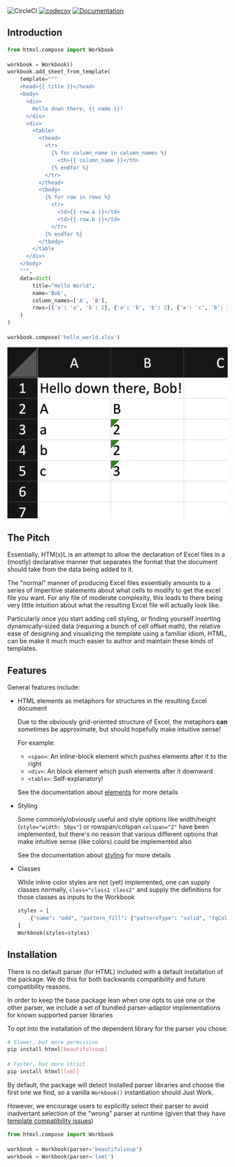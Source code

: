 ![CircleCI](https://img.shields.io/circleci/build/gh/schireson/htmxl/master)
[![codecov](https://codecov.io/gh/schireson/htmxl/branch/master/graph/badge.svg)](https://codecov.io/gh/schireson/htmxl)
[![Documentation](https://readthedocs.org/projects/htmxl/badge/?version=latest)](https://htmxl.readthedocs.io/en/latest/?badge=latest)

## Introduction

``` python
from htmxl.compose import Workbook

workbook = Workbook()
workbook.add_sheet_from_template(
    template="""
    <head>{{ title }}</head>
    <body>
      <div>
        Hello down there, {{ name }}!
      </div>
      <div>
        <table>
          <thead>
            <tr>
              {% for column_name in column_names %}
                <th>{{ column_name }}</th>
              {% endfor %}
            </tr>
          </thead>
          <tbody>
            {% for row in rows %}
              <tr>
                <td>{{ row.a }}</td>
                <td>{{ row.b }}</td>
              </tr>
            {% endfor %}
          </tbody>
        </table
      </div>
    </body>
    """,
    data=dict(
        title="Hello World",
        name='Bob',
        column_names=['A', 'B'],
        rows=[{'a': 'a', 'b': 2}, {'a': 'b', 'b': 2}, {'a': 'c', 'b': 3}],
    )
)

workbook.compose('hello_world.xlsx')
```

![example](https://github.com/schireson/htmxl/blob/main/docs/_static/readme.png)

## The Pitch

Essentially, HTM(x)L is an attempt to allow the declaration of Excel files in a (mostly) declarative
manner that separates the format that the document should take from the data being added to it.

The "normal" manner of producing Excel files essentially amounts to a series of imperitive
statements about what cells to modify to get the excel file you want. For any file of moderate
complexity, this leads to there being very little intuition about what the resulting Excel file will
actually look like.

Particularly once you start adding cell styling, or finding yourself inserting dynamically-sized
data (requiring a bunch of cell offset math), the relative ease of designing and visualizing the
template using a familiar idiom, HTML, can be make it much much easier to author and maintain these
kinds of templates.

## Features

General features include:

- HTML elements as metaphors for structures in the resulting Excel document

  Due to the obviously grid-oriented structure of Excel, the metaphors **can** sometimes be
  approximate, but should hopefully make intuitive sense!

  For example:

  - `<span>`: An inline-block element which pushes elements after it to the right
  - `<div>`: An block element which push elements after it downward
  - `<table>`: Self-explanatory!

  See the documentation about
  [elements](https://htmxl.readthedocs.io/en/latest/design/elements.html) for more details

- Styling

  Some commonly/obviously useful and style options like width/height (`style="width: 50px"`) or
  rowspan/colspan `colspan="2"` have been implemented, but there's no reason that various different
  options that make intuitive sense (like colors) could be implemented also

  See the documentation about [styling](https://htmxl.readthedocs.io/en/latest/design/styling.html)
  for more details

- Classes

  While inline color styles are not (yet) implemented, one can supply classes normally,
  `class="class1 class2"` and supply the definitions for those classes as inputs to the Workbook

  ``` python
  styles = [
      {"name": "odd", "pattern_fill": {"patternType": "solid", "fgColor": "FBEAFB"}},
  ]
  Workbook(styles=styles)
  ```

## Installation

There is no default parser (for HTML) included with a default installation of the package. We do
this for both backwards compatibility and future compatibility reasons.

In order to keep the base package lean when one opts to use one or the other parser, we include a
set of bundled parser-adaptor implementations for known supported parser libraries

To opt into the installation of the dependent library for the parser you chose:

``` bash
# Slower, but more permissive
pip install htmxl[beautifulsoup]

# Faster, but more strict
pip install htmxl[lxml]
```

By default, the package will detect installed parser libraries and choose the first one we find, so
a vanilla `Workbook()` instantiation should Just Work.

However, we encourage users to explicitly select their parser to avoid inadvertant selection of the
"wrong" parser at runtime (given that they have [template compatibility
issues](https://pytest-mock-resources.readthedocs.io/en/latest/compatbility.html))

``` python
from htmxl.compose import Workbook

workbook = Workbook(parser='beautifulsoup')
workbook = Workbook(parser='lxml')
```
